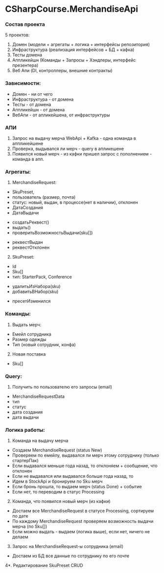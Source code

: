 # CSharpCourse.MerchandiseApi

### Состав проекта
5 проектов:
  1. Домен (модели + агрегаты + логика + интерфейсы репозитория)
  2. Инфраструктура (реализация интерфейсов + БД + кафка)
  3. Тесты домена
  4. Аппликейшн (Команды + Запросы + Хэндлеры, интерфейс презентера)
  5. Веб Апи (DI, контроллеры, внешние контракты)

### Зависимости:
* Домен - ни от чего
* Инфраструктура - от домена
* Тесты - от домена
* Аппликейшн - от домена
* ВебАпи - от апликейшена, от инфраструктуры

### АПИ
  1. Запрос на выдачу мерча WebApi + Kafka - одна команда в аппликейшене
  2. Проверка, выдывался ли мерч - query в апликешене
  3. Появился новый мерч - из кафки пришел запрос с пополнением - команда в апп.

### Агрегаты:
  1. MerchandiseRequest:
  * SkuPreset,
  * пользователь (размер, почта)
  * статус: новый, выдан, в процессе(нет в наличии), отклонен
  * ДатаСоздания
  * ДатаВыдачи
  - создатьРеквест()
  - выдать()
  - проверитьВозможностьВыдачи(sku[])
  + реквестВыдан 
  + реквестОтклонен

  2. SkuPreset:
  * Id
  * Sku[]
  * тип: StarterPack, Conference
  - удалитьИзНабора(sku)
  - добавитьВНабор(sku)
  + пресетИзменился
  

### Команды:
  1. Выдать мерч:
  * Емейл сотрудника
  * Размер одежды
  * Тип (новый сотрудник, конфа)

  2. Новая поставка
  * Sku[]
  
### Query:
  1. Получить по пользователю его запросы (email)
  * MerchandiseRequestData
  * тип
  * статус
  * дата создания
  * дата выдачи

### Логика работы:
  1. Команда на выдачу мерча
  * Создаем MerchandiseRequest (status New)
  * Проверяем по емейлу, выдавался ли мерч этому сотруднику (только стартерПак)
  * Если выдавался меньше года назад, то отклоняем + сообщение, что отклонен
  * Если не выдавался или выдавался больше года назад, то
  * Идем в StockApi и бронируем по Sku мерч
  * Если бронь прошла, то выдаем мерч (status Done) + событие
  * Если нет, то переводим в статус Processing

  2. Команда, что появился новый мерч (из кафки)
  * Достаем все MerchandiseRequest в статусе Processing, сортируем по дате
  * По каждому MerchandiseRequest проверяем возможность выдачи мерча (по Sku[])
  * Если можно выдать - выдаем (логика выше), если нет, ничего не делаем

  3. Запрос на MerchandiseRequest-ы сотрудника (email)
  * Достаем из БД все данные по сотруднику по его почте

  4*. Редактирование SkuPreset
    CRUD